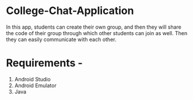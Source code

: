# College-Chat-Application

In this app, students can create their own group, and then they will share the code of their group through which other students can join as well. Then they can easily communicate with each other. 

# Requirements - 

1. Android Studio
2. Android Emulator
3. Java
